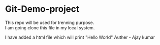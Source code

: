 # Git-Demo-project
This repo will be used for trenning purpose.
<br>
I am going clone this file in my local system.

I have added a html file which will print "Hello  World"
Auther - Ajay kumar